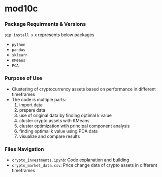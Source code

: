 # mod10c
### Package Requirments & Versions
`pip install x` x represents below packages
* `python`
* `pandas`
* `sklearn`
* `KMeans`
* `PCA`


### Purpose of Use
* Clustering of cryptocurrency assets based on performance in different timeframes
* The code is multiple parts:
    1. import data
    2. prepare data
    3. use of original data by finding optimal k value
    4. cluster crypto assets with KMeans 
    5. cluster optimization wtih principal component analysis
    6. finding optimal k value using PCA data
    7. visualize and compare results

### Files Navigation
* `crypto_investments.ipynb`: Code explanation and building
* `crypto_market_data.csv`: Price change data of crypto assets in different timeframes